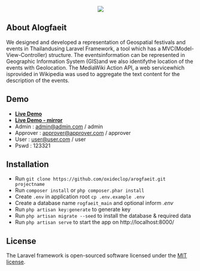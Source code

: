 <p align="center"><img src="https://arogfaeit.gq/public/images/logo.png"></p>


## About Alogfaeit

We designed and developed a representation of Geospatial festivals and events in Thailandusing Laravel Framework, a tool which has a MVC(Model-View-Controller) structure.  The  eventsinformation can  be  represented  in Geographic Information System (GIS)and we also identifythe  location  of  the  events with  Geolocation. The MediaWiki  Action  API,  a  web  servicewhich isprovided  in  Wikipedia was  used  to aggregate the text content for the description of the events.


## Demo

* **[Live Demo](https://arogfaeit.gq/)**
* **[Live Demo - mirror](http://arogfaeit.herokuapp.com/)**
* Admin : admin@admin.com / admin
* Approver : approver@approver.com / approver
* User : user@user.com / user
* Pswd : 123321

## Installation

* Run `git clone https://github.com/oxideclop/arogfaeit.git projectname`
* Run `composer install` or `php composer.phar install`
* Create `.env` in application root `cp .env.example .env`
* Create a database name `rogfaeit_main` and optional inform *.env*
* Run `php artisan key:generate` to generate key
* Run `php artisan migrate --seed` to install the database & required data
* Run `php artisan serve` to start the app on http://localhost:8000/

## License

The Laravel framework is open-sourced software licensed under the [MIT license](https://opensource.org/licenses/MIT).
